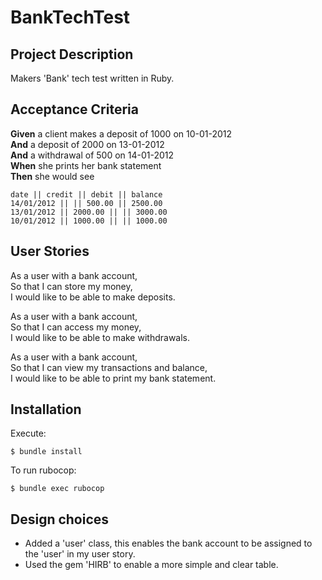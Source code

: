 # BankTechTest

## Project Description

Makers 'Bank' tech test written in Ruby.

## Acceptance Criteria

**Given** a client makes a deposit of 1000 on 10-01-2012  
**And** a deposit of 2000 on 13-01-2012  
**And** a withdrawal of 500 on 14-01-2012  
**When** she prints her bank statement  
**Then** she would see

```
date || credit || debit || balance
14/01/2012 || || 500.00 || 2500.00
13/01/2012 || 2000.00 || || 3000.00
10/01/2012 || 1000.00 || || 1000.00
```

## User Stories

As a user with a bank account,<br>
So that I can store my money,<br>
I would like to be able to make deposits.

As a user with a bank account,<br>
So that I can access my money,<br>
I would like to be able to make withdrawals.

As a user with a bank account,<br>
So that I can view my transactions and balance,<br>
I would like to be able to print my bank statement. 


## Installation

Execute:

    $ bundle install

To run rubocop: 

    $ bundle exec rubocop

## Design choices

- Added a 'user' class, this enables the bank account to be assigned to the 'user' in my user story. 
- Used the gem 'HIRB' to enable a more simple and clear table.

